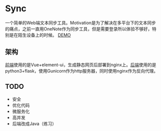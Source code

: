 # Sync
一个简单的Web端文本同步工具。Motivation是为了解决在多平台下的文本同步的痛点，之前一直用OneNote作为同步工具，但是需要登录所以体验不够好，特别是在陌生设备上的时候。
[DEMO](https://app.cbdog94.cn/sync)

## 架构
[前端](frontend/README.md)使用的是Vue+element-ui，生成静态网页后部署到nginx上。[后端](backend/README.md)使用的是python3+flask，使用Gunicorn作为http服务器，同时使用nginx作为反向代理。

## TODO
- 安全
- 优化代码
- 微服务化
- 高并发
- 后端改成Java（练习）